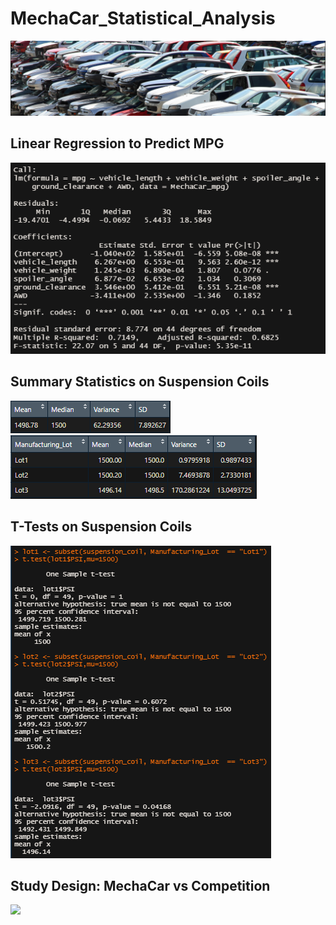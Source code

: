 # MechaCar_Statistical_Analysis
![](Resources/Images/cars.PNG)
## Linear Regression to Predict MPG
![](Resources/Images/MechaCar_mpg.PNG)
## Summary Statistics on Suspension Coils
![](Resources/Images/total_summary.PNG)
<br>
![](Resources/Images/lot_summary.PNG)
## T-Tests on Suspension Coils
![](Resources/Images/ttest.PNG)
## Study Design: MechaCar vs Competition
![](Resources/Images/?.PNG)